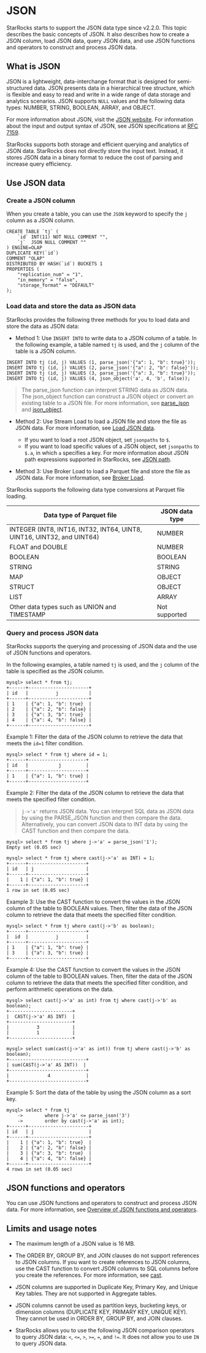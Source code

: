 # JSON

StarRocks starts to support the JSON data type since v2.2.0. This topic describes the basic concepts of JSON. It also describes how to create a JSON column, load JSON data, query JSON data, and use JSON functions and operators to construct and process JSON data.

## What is JSON

JSON is a lightweight, data-interchange format that is designed for semi-structured data. JSON presents data in a hierarchical tree structure, which is flexible and easy to read and write in a wide range of data storage and analytics scenarios. JSON supports `NULL` values and the following data types: NUMBER, STRING, BOOLEAN, ARRAY, and OBJECT.

For more information about JSON, visit the [JSON website](http://www.json.org/?spm=a2c63.p38356.0.0.50756b9fVEfwCd). For information about the input and output syntax of JSON, see JSON specifications at [RFC 7159](https://tools.ietf.org/html/rfc7159?spm=a2c63.p38356.0.0.14d26b9fcp7fcf#page-4).

StarRocks supports both storage and efficient querying and analytics of JSON data. StarRocks does not directly store the input text. Instead, it stores JSON data in a binary format to reduce the cost of parsing and increase query efficiency.

## Use JSON data

### Create a JSON column

When you create a table, you can use the `JSON` keyword to specify the `j` column as a JSON column.

```Plain%20Text
CREATE TABLE `tj` (
    `id` INT(11) NOT NULL COMMENT "",
    `j`  JSON NULL COMMENT ""
) ENGINE=OLAP
DUPLICATE KEY(`id`)
COMMENT "OLAP"
DISTRIBUTED BY HASH(`id`) BUCKETS 1
PROPERTIES (
    "replication_num" = "1",
    "in_memory" = "false",
    "storage_format" = "DEFAULT"
);
```

### Load data and store the data as JSON data

StarRocks provides the following three methods for you to load data and store the data as JSON data:

- Method 1: Use `INSERT INTO` to write data to a JSON column of a table. In the following example, a table named `tj` is used, and the `j` column of the table is a JSON column.

```Plain%20Text
INSERT INTO tj (id, j) VALUES (1, parse_json('{"a": 1, "b": true}'));
INSERT INTO tj (id, j) VALUES (2, parse_json('{"a": 2, "b": false}'));
INSERT INTO tj (id, j) VALUES (3, parse_json('{"a": 3, "b": true}'));
INSERT INTO tj (id, j) VALUES (4, json_object('a', 4, 'b', false)); 
```

> The parse_json function can interpret STRING data as JSON data. The json_object function can construct a JSON object or convert an existing table to a JSON file. For more information, see [parse_json](../../sql-functions/json-functions/json-constructor-functions/parse_json.md) and [json_object](../../sql-functions/json-functions/json-constructor-functions/json_object.md).

- Method 2: Use Stream Load to load a JSON file and store the file as JSON data. For more information, see [Load JSON data](../../../loading/StreamLoad.md#load-json-data).

  - If you want to load a root JSON object, set `jsonpaths` to `$`.
  - If you want to load specific values of a JSON object, set `jsonpaths` to `$.a`, in which `a` specifies a key. For more information about JSON path expressions supported in StarRocks, see [JSON path](../../sql-functions/json-functions/overview-of-json-functions-and-operators.md#json-path-expressions).

- Method 3: Use Broker Load to load a Parquet file and store the file as JSON data. For more information, see [Broker Load](../../../loading/BrokerLoad.md).

StarRocks supports the following data type conversions at Parquet file loading.

| Data type of Parquet file                                    | JSON data type |
| ------------------------------------------------------------ | -------------- |
| INTEGER (INT8, INT16, INT32, INT64, UINT8, UINT16, UINT32, and UINT64) | NUMBER         |
| FLOAT and DOUBLE                                             | NUMBER         |
| BOOLEAN                                                      | BOOLEAN        |
| STRING                                                       | STRING         |
| MAP                                                          | OBJECT         |
| STRUCT                                                       | OBJECT         |
| LIST                                                         | ARRAY          |
| Other data types such as UNION and TIMESTAMP                 | Not supported  |

### Query and process JSON data

StarRocks supports the querying and processing of JSON data and the use of JSON functions and operators.

In the following examples, a table named `tj` is used, and the `j` column of the table is specified as the JSON column.

```Plain%20Text
mysql> select * from tj;
+------+----------------------+
| id   |          j           |
+------+----------------------+
| 1    | {"a": 1, "b": true}  |
| 2    | {"a": 2, "b": false} |
| 3    | {"a": 3, "b": true}  |
| 4    | {"a": 4, "b": false} |
+------+----------------------+
```

Example 1: Filter the data of the JSON column to retrieve the data that meets the `id=1` filter condition.

```Plain%20Text
mysql> select * from tj where id = 1;
+------+---------------------+
| id   |           j         |
+------+---------------------+
| 1    | {"a": 1, "b": true} |
+------+---------------------+
```

Example 2: Filter the data of the JSON column to retrieve the data that meets the specified filter condition.

> `j->'a'` returns JSON data. You can interpret SQL data as JSON data by using the PARSE_JSON function and then compare the data. Alternatively, you can convert JSON data to INT data by using the CAST function and then compare the data.

```Plain%20Text
mysql> select * from tj where j->'a' = parse_json('1');
Empty set (0.05 sec)

mysql> select * from tj where cast(j->'a' as INT) = 1;
+------+---------------------+
| id   | j                   |
+------+---------------------+
|    1 | {"a": 1, "b": true} |
+------+---------------------+
1 row in set (0.05 sec)
```

Example 3: Use the CAST function to convert the values in the JSON column of the table to BOOLEAN values. Then, filter the data of the JSON column to retrieve the data that meets the specified filter condition.

```Plain%20Text
mysql> select * from tj where cast(j->'b' as boolean);
+------+---------------------+
|  id  |          j          |
+------+---------------------+
| 1    | {"a": 1, "b": true} |
| 3    | {"a": 3, "b": true} |
+------+---------------------+
```

Example 4: Use the CAST function to convert the values in the JSON column of the table to BOOLEAN values. Then, filter the data of the JSON column to retrieve the data that meets the specified filter condition, and perform arithmetic operations on the data.

```Plain%20Text
mysql> select cast(j->'a' as int) from tj where cast(j->'b' as boolean);
+-----------------------+
|  CAST(j->'a' AS INT)  |
+-----------------------+
|          3            |
|          1            |
+-----------------------+

mysql> select sum(cast(j->'a' as int)) from tj where cast(j->'b' as boolean);
+----------------------------+
| sum(CAST(j->'a' AS INT))  |
+----------------------------+
|              4             |
+----------------------------+
```

Example 5: Sort the data of the table by using the JSON column as a sort key.

```Plain%20Text
mysql> select * from tj
    ->        where j->'a' <= parse_json('3')
    ->        order by cast(j->'a' as int);
+------+----------------------+
| id   | j                    |
+------+----------------------+
|    1 | {"a": 1, "b": true}  |
|    2 | {"a": 2, "b": false} |
|    3 | {"a": 3, "b": true}  |
|    4 | {"a": 4, "b": false} |
+------+----------------------+
4 rows in set (0.05 sec)
```

## JSON functions and operators

You can use JSON functions and operators to construct and process JSON data. For more information, see [Overview of JSON functions and operators](../../sql-functions/json-functions/overview-of-json-functions-and-operators.md).

## Limits and usage notes

- The maximum length of a JSON value is 16 MB.

- The ORDER BY, GROUP BY, and JOIN clauses do not support references to JSON columns. If you want to create references to JSON columns, use the CAST function to convert JSON columns to SQL columns before you create the references. For more information, see [cast](../../sql-functions/json-functions/json-query-and-processing-functions/cast.md).

- JSON columns are supported in Duplicate Key, Primary Key, and Unique Key tables. They are not supported in Aggregate tables.

- JSON columns cannot be used as partition keys, bucketing keys, or dimension columns (DUPLICATE KEY, PRIMARY KEY, UNIQUE KEY). They cannot be used in ORDER BY, GROUP BY, and JOIN clauses.

- StarRocks allows you to use the following JSON comparison operators to query JSON data: `<`, `<=`, `>`, `>=`, `=`, and `!=`. It does not allow you to use `IN` to query JSON data.
